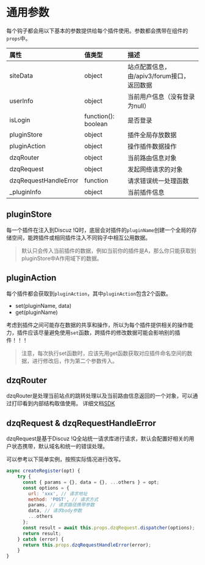 # 通用参数

每个钩子都会用以下基本的参数提供给每个插件使用。参数都会携带在组件的`props`中。

| 属性 | 值类型 | 描述 |
| :- | :- | :- |
| siteData | object | 站点配置信息，由/apiv3/forum接口，返回数据 |
| userInfo | object | 当前用户信息（没有登录为null） |
| isLogin | function(): boolean | 是否登录 |
| pluginStore | object | 插件全局存放数据 |
| pluginAction | object | 操作插件数据操作 |
| dzqRouter | object | 当前路由信息对象 |
| dzqRequest | object | 发起网络请求的对象 |
| dzqRequestHandleError | function | 请求错误统一处理函数 |
| _pluginInfo | object | 当前插件信息 |

## pluginStore
每一个插件在注入到Discuz !Q时，底层会对插件的`pluginName`创建一个全局的存储空间，能跨插件或相同插件注入不同钩子中相互公用数据。
> 默认只会传入当前插件的数据，例如当前你的插件是A，那么你只能获取到pluginStore中A作用域下的数据。

## pluginAction
每个插件都会获取到`pluginAction`，其中`pluginAction`包含2个函数。
- set(pluginName, data)
- get(pluginName)
  
考虑到插件之间可能存在数据的共享和操作，所以为每个插件提供相关的操作能力，插件应该尽量避免使用`set`函数，跨插件的修改数据可能会影响别的插件！！！

> 注意，每次执行set函数时，应该先用get函数获取对应插件命名空间的数据，进行修改后，作为第二个参数传入。

## dzqRouter

dzqRouter是处理当前站点的跳转处理以及当前路由信息返回的一个对象，可以通过打印看到内部结构取值使用。
详细文档[SDK](/#/sdk/src-router)


## dzqRequest & dzqRequestHandleError

dzqRequest是基于Discuz !Q全站统一请求库进行请求，默认会配置好相关的用户状态携带，默认域名和统一的错误处理。

可以参考以下简单实例，按照实际情况进行改写。

```javascript
async createRegister(opt) {
    try {
      const { params = {}, data = {}, ...others } = opt;
      const options = {
        url: 'xxx', // 请求地址
        method: 'POST', // 请求方式
        params, // 请求路径携带参数
        data, // 请求body参数
        ...others
      };
      const result = await this.props.dzqRequest.dispatcher(options);
      return result;
    } catch (error) {
      return this.props.dzqRequestHandleError(error);
    }
}
```
